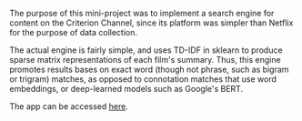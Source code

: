 The purpose of this mini-project was to implement a search engine for content on the Criterion Channel, since its platform was simpler than Netflix for the purpose of data collection. 

The actual engine is fairly simple, and uses TD-IDF in sklearn to produce sparse matrix representations of each film's summary. Thus, this engine promotes results bases on exact word (though not phrase, such as bigram or trigram) matches, as opposed to connotation matches that use word embeddings, or deep-learned models such as Google's BERT. 

The app can be accessed [here](http://critsearch.herokuapp.com/).
